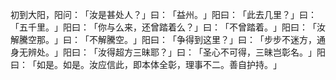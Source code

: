 初到大阳，阳问：​「汝是甚处人？​」曰：​「益州。​」阳曰：​「此去几里？​」曰：​「五千里。​」阳曰：​「你与么来，还曾踏着么？​」曰：​「不曾踏着。​」阳曰：​「汝解騰空那。​」曰：​「不解騰空。​」阳曰：​「争得到这里？​」曰：​「步步不迷方，通身无辨处。​」阳曰：​「汝得超方三昧耶？​」曰：​「圣心不可得，三昧岂彰名。​」阳曰：​「如是。如是。汝应信此，即本体全彰，理事不二。善自护持。​」